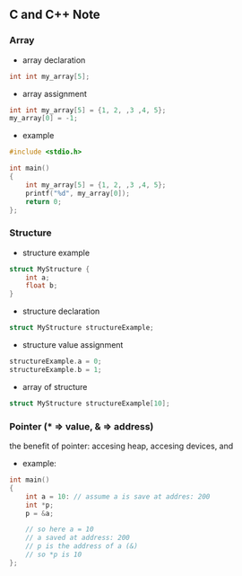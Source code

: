 ## C and C++ Note


### Array
- array declaration
```c
int int my_array[5];
```
- array assignment
```c
int int my_array[5] = {1, 2, ,3 ,4, 5};
my_array[0] = -1;
```
- example
```c
#include <stdio.h>

int main()
{
    int my_array[5] = {1, 2, ,3 ,4, 5};
    printf("%d", my_array[0]);
    return 0;
};
```

### Structure
- structure example
```c
struct MyStructure {
    int a;
    float b;
}
```
- structure declaration
```c
struct MyStructure structureExample;
```
- structure value assignment
```c
structureExample.a = 0;
structureExample.b = 1;
```
- array of structure
```c
struct MyStructure structureExample[10];
```


### Pointer (* => value, & => address)
the benefit of pointer: accesing heap, accesing devices, and 
- example:
```c
int main()
{ 
    int a = 10: // assume a is save at addres: 200
    int *p;
    p = &a;

    // so here a = 10
    // a saved at address: 200
    // p is the address of a (&)
    // so *p is 10
};
```



